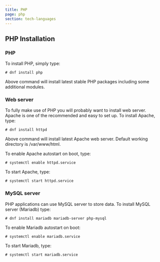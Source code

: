 ```yaml
---
title: PHP
page: php
section: tech-languages
---
```


## PHP Installation

### PHP

To install PHP, simply type:

```
# dnf install php
```

Above command will install latest stable PHP
packages including some additional modules. 

### Web server

To fully make use of PHP you will probably
want to install web server. 
Apache is one of the recommended and easy to
set up. To install Apache, type:

```
# dnf install httpd
```

Above command will install latest Apache web server.
Default working directory is /var/www/html.

To enable Apache autostart on boot, type:

```
# systemctl enable httpd.service
```

To start Apache, type:

```
# systemctl start httpd.service
```

### MySQL server

PHP applications can use MySQL server to store data.
To install MySQL server (Mariadb) type:

```
# dnf install mariadb mariadb-server php-mysql
```

To enable Mariadb autostart on boot:

```
# systemctl enable mariadb.service
```

To start Mariadb, type:

```
# systemctl start mariadb.service
```
